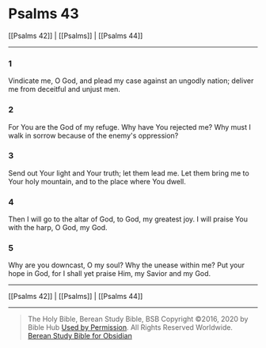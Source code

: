 # Psalms 43

[[Psalms 42]] | [[Psalms]] | [[Psalms 44]]

---

### 1
Vindicate me, O God, and plead my case against an ungodly nation; deliver me from deceitful and unjust men.

### 2
For You are the God of my refuge. Why have You rejected me? Why must I walk in sorrow because of the enemy's oppression?

### 3
Send out Your light and Your truth; let them lead me. Let them bring me to Your holy mountain, and to the place where You dwell.

### 4
Then I will go to the altar of God, to God, my greatest joy. I will praise You with the harp, O God, my God.

### 5
Why are you downcast, O my soul? Why the unease within me? Put your hope in God, for I shall yet praise Him, my Savior and my God.

---

[[Psalms 42]] | [[Psalms]] | [[Psalms 44]]

---

> The Holy Bible, Berean Study Bible, BSB
> Copyright &copy;2016, 2020 by Bible Hub
> [Used by Permission](https://berean.bible/terms.htm). All Rights Reserved Worldwide.
> [Berean Study Bible for Obsidian](https://github.com/gapmiss/berean-study-bible-for-obsidian)</small>

